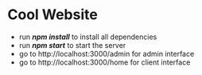 # Cool Website

* run **_npm install_** to install all dependencies
* run **_npm start_** to start the server
* go to http://localhost:3000/admin for admin interface
* go to http://localhost:3000/home for client interface
